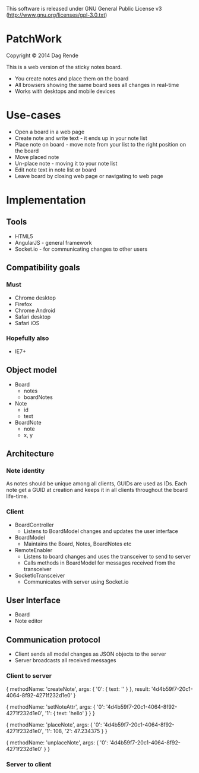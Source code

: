 This software is released under GNU General Public License v3 (http://www.gnu.org/licenses/gpl-3.0.txt)

PatchWork
=========

Copyright © 2014 Dag Rende

This is a web version of the sticky notes board.

* You create notes and place them on the board
* All browsers showing the same board sees all changes in real-time
* Works with desktops and mobile devices

# Use-cases

* Open a board in a web page
* Create note and write text - it ends up in your note list
* Place note on board - move note from your list to the right position on the board
* Move placed note
* Un-place note - moving it to your note list
* Edit note text in note list or board
* Leave board by closing web page or navigating to web page

# Implementation

## Tools

* HTML5
* AngularJS - general framework
* Socket.io - for communicating changes to other users

## Compatibility goals

### Must

* Chrome desktop
* Firefox
* Chrome Android
* Safari desktop
* Safari iOS

### Hopefully also

* IE7+

## Object model

* Board
    * notes
    * boardNotes
* Note
    * id
    * text
* BoardNote
    * note
    * x, y

## Architecture

### Note identity

As notes should be unique among all clients, GUIDs are used as IDs. Each note get a GUID at
creation and keeps it in all clients throughout the board life-time.

### Client

* BoardController
    * Listens to BoardModel changes and updates the user interface
* BoardModel
    * Maintains the Board, Notes, BoardNotes etc
* RemoteEnabler
    * Listens to board changes and uses the transceiver to send to server
    * Calls methods in BoardModel for messages received from the transceiver
* SocketIoTransceiver
    * Communicates with server using Socket.io

## User Interface

* Board
* Note editor

## Communication protocol

* Client sends all model changes as JSON objects to the server
* Server broadcasts all received messages

### Client to server

{ methodName: 'createNote',
  args: { '0': { text: '' } },
  result: '4d4b59f7-20c1-4064-8f92-4271f232d1e0' }

{ methodName: 'setNoteAttr',
  args:
   { '0': '4d4b59f7-20c1-4064-8f92-4271f232d1e0',
     '1': { text: 'hello' } } }

{ methodName: 'placeNote',
  args:
   { '0': '4d4b59f7-20c1-4064-8f92-4271f232d1e0',
     '1': 108,
     '2': 47.234375 } }

{ methodName: 'unplaceNote',
  args: { '0': '4d4b59f7-20c1-4064-8f92-4271f232d1e0' } }


### Server to client
